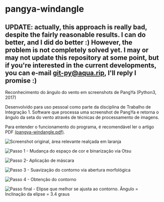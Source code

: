 # pangya-windangle

## UPDATE: actually, this approach is really bad, despite the fairly reasonable results. I can do better, and I did do better :) However, the problem is not completely solved yet. I may or may not update this repository at some point, but if you're interested in the current developments, you can e-mail git-py@aqua.rip, I'll reply I promise :)

Reconhecimento do ângulo do vento em screenshots de PangYa (Python3, 2017)

Desenvolvido para uso pessoal como parte da disciplina de Trabalho de Integração 1.
Software que processa uma screenshot de PangYa e retorna o ângulo da seta do vento através de técnicas de processamento de imagens.

Para entender o funcionamento do programa, é recomendável ler o artigo PDF [(pangya-windangle.pdf)](./pangya-windangle.pdf).

![Screenshot original, área relevante realçada em laranja](https://i.imgur.com/gtH9ztX.png)

![Passo 1 - Mudança do espaço de cor e binarização via Otsu](https://i.imgur.com/9cbmBez.png)

![Passo 2-  Aplicação de máscara](https://i.imgur.com/WbwhhfW.png)

![Passo 3 - Suavização do contorno via abertura morfológica](https://i.imgur.com/7DDkj15.png)

![Passo 4 - Obtenção do contorno](https://i.imgur.com/EZCq3s9.png)

![Passo final - Elipse que melhor se ajusta ao contorno. Ângulo = Inclinação da elipse = 3.4 graus](https://i.imgur.com/9rkgWYw.png)
